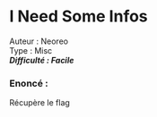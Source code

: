 # I Need Some Infos

Auteur : Neoreo  
Type : Misc  
***Difficulté : Facile***

### Enoncé : 

Récupère le flag


